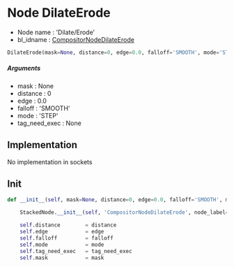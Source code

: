 # Node DilateErode

- Node name : 'Dilate/Erode'
- bl_idname : [CompositorNodeDilateErode](https://docs.blender.org/api/current/bpy.types.CompositorNodeDilateErode.html)


``` python
DilateErode(mask=None, distance=0, edge=0.0, falloff='SMOOTH', mode='STEP', tag_need_exec=None, node_label=None, node_color=None)
```
##### Arguments

- mask : None
- distance : 0
- edge : 0.0
- falloff : 'SMOOTH'
- mode : 'STEP'
- tag_need_exec : None

## Implementation

No implementation in sockets

## Init

``` python
def __init__(self, mask=None, distance=0, edge=0.0, falloff='SMOOTH', mode='STEP', tag_need_exec=None, node_label=None, node_color=None):

    StackedNode.__init__(self, 'CompositorNodeDilateErode', node_label=node_label, node_color=node_color)

    self.distance        = distance
    self.edge            = edge
    self.falloff         = falloff
    self.mode            = mode
    self.tag_need_exec   = tag_need_exec
    self.mask            = mask
```
